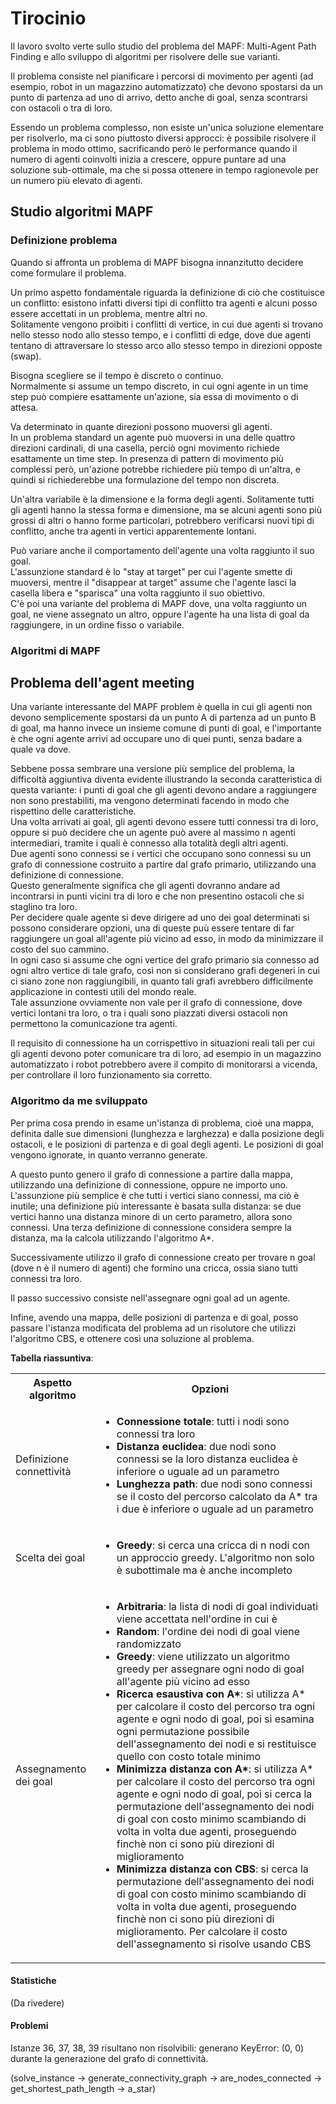 # Tirocinio

Il lavoro svolto verte sullo studio del problema del MAPF: Multi-Agent Path Finding e allo sviluppo di algoritmi per risolvere delle sue varianti.

Il problema consiste nel pianificare i percorsi di movimento per agenti (ad esempio, robot in un magazzino automatizzato) che devono spostarsi da un punto di partenza ad uno di arrivo, detto anche di goal, senza scontrarsi con ostacoli o tra di loro.

Essendo un problema complesso, non esiste un'unica soluzione elementare per risolverlo, ma ci sono piuttosto diversi approcci: è possibile risolvere il problema in modo ottimo, sacrificando però le performance quando il numero di agenti coinvolti inizia a crescere, oppure puntare ad una soluzione sub-ottimale, ma che si possa ottenere in tempo ragionevole per un numero più elevato di agenti.

## Studio algoritmi MAPF

### Definizione problema

Quando si affronta un problema di MAPF bisogna innanzitutto decidere come formulare il problema.

Un primo aspetto fondamentale riguarda la definizione di ciò che costituisce un conflitto: esistono infatti diversi tipi di conflitto tra agenti e alcuni posso essere accettati in un problema, mentre altri no.  
Solitamente vengono proibiti i conflitti di vertice, in cui due agenti si trovano nello stesso nodo allo stesso tempo, e i conflitti di edge, dove due agenti tentano di attraversare lo stesso arco allo stesso tempo in direzioni opposte (swap).

Bisogna scegliere se il tempo è discreto o continuo.  
Normalmente si assume un tempo discreto, in cui ogni agente in un time step può compiere esattamente un'azione, sia essa di movimento o di attesa.

Va determinato in quante direzioni possono muoversi gli agenti.  
In un problema standard un agente può muoversi in una delle quattro direzioni cardinali, di una casella, perciò ogni movimento richiede esattamente un time step.
In presenza di pattern di movimento più complessi però, un'azione potrebbe richiedere più tempo di un'altra, e quindi si richiederebbe una formulazione del tempo non discreta.

Un'altra variabile è la dimensione e la forma degli agenti.
Solitamente tutti gli agenti hanno la stessa forma e dimensione, ma se alcuni agenti sono più grossi di altri o hanno forme particolari, potrebbero verificarsi nuovi tipi di conflitto, anche tra agenti in vertici apparentemente lontani.

Può variare anche il comportamento dell'agente una volta raggiunto il suo goal.  
L'assunzione standard è lo "stay at target" per cui l'agente smette di muoversi, mentre il "disappear at target" assume che l'agente lasci la casella libera e "sparisca" una volta raggiunto il suo obiettivo.  
C'è poi una variante del problema di MAPF dove, una volta raggiunto un goal, ne viene assegnato un altro, oppure l'agente ha una lista di goal da raggiungere, in un ordine fisso o variabile.

### Algoritmi di MAPF

## Problema dell'agent meeting

Una variante interessante del MAPF problem è quella in cui gli agenti non devono semplicemente spostarsi da un punto A di partenza ad un punto B di goal, ma hanno invece un insieme comune di punti di goal, e l'importante è che ogni agente arrivi ad occupare uno di quei punti, senza badare a quale va dove.

Sebbene possa sembrare una versione più semplice del problema, la difficoltà aggiuntiva diventa evidente illustrando la seconda caratteristica di questa variante: i punti di goal che gli agenti devono andare a raggiungere non sono prestabiliti, ma vengono determinati facendo in modo che rispettino delle caratteristiche.  
Una volta arrivati ai goal, gli agenti devono essere tutti connessi tra di loro, oppure si può decidere che un agente può avere al massimo n agenti intermediari, tramite i quali è connesso alla totalità degli altri agenti.  
Due agenti sono connessi se i vertici che occupano sono connessi su un grafo di connessione costruito a partire dal grafo primario, utilizzando una definizione di connessione.  
Questo generalmente significa che gli agenti dovranno andare ad incontrarsi in punti vicini tra di loro e che non presentino ostacoli che si staglino tra loro.  
Per decidere quale agente si deve dirigere ad uno dei goal determinati si possono considerare opzioni, una di queste puù essere tentare di far raggiungere un goal all'agente più vicino ad esso, in modo da minimizzare il costo del suo cammino.  
In ogni caso si assume che ogni vertice del grafo primario sia connesso ad ogni altro vertice di tale grafo, così non si considerano grafi degeneri in cui ci siano zone non raggiungibili, in quanto tali grafi avrebbero difficilmente applicazione in contesti utili del mondo reale.  
Tale assunzione ovviamente non vale per il grafo di connessione, dove vertici lontani tra loro, o tra i quali sono piazzati diversi ostacoli non permettono la comunicazione tra agenti.

Il requisito di connessione ha un corrispettivo in situazioni reali tali per cui gli agenti devono poter comunicare tra di loro, ad esempio in un magazzino automatizzato i robot potrebbero avere il compito di monitorarsi a vicenda, per controllare il loro funzionamento sia corretto.

### Algoritmo da me sviluppato

Per prima cosa prendo in esame un'istanza di problema, cioè una mappa, definita dalle sue dimensioni (lunghezza e larghezza) e dalla posizione degli ostacoli, e le posizioni di partenza e di goal degli agenti.
Le posizioni di goal vengono ignorate, in quanto verranno generate.

A questo punto genero il grafo di connessione a partire dalla mappa, utilizzando una definizione di connessione, oppure ne importo uno.
L'assunzione più semplice è che tutti i vertici siano connessi, ma ciò è inutile; una definizione più interessante è basata sulla distanza: se due vertici hanno una distanza minore di un certo parametro, allora sono connessi.
Una terza definizione di connessione considera sempre la distanza, ma la calcola utilizzando l'algoritmo A*.

Successivamente utilizzo il grafo di connessione creato per trovare n goal (dove n è il numero di agenti) che formino una cricca, ossia siano tutti connessi tra loro.

Il passo successivo consiste nell'assegnare ogni goal ad un agente.

Infine, avendo una mappa, delle posizioni di partenza e di goal, posso passare l'istanza modificata del problema ad un risolutore che utilizzi l'algoritmo CBS, e ottenere così una soluzione al problema.

**Tabella riassuntiva**:

<table>
    <tr>
        <th>Aspetto algoritmo</th>
        <th>Opzioni</th>
    </tr>
    <tr>
        <td>
            Definizione connettività
        </td>
        <td>
            <ul>
                <li><b>Connessione totale</b>: tutti i nodi sono connessi tra loro</li>
                <li><b>Distanza euclidea</b>: due nodi sono connessi se la loro distanza euclidea è inferiore o uguale ad un parametro</li>
                <li><b>Lunghezza path</b>: due nodi sono connessi se il costo del percorso calcolato da A* tra i due è inferiore o uguale ad un parametro</li>
            </ul>
        </td>
    </tr>
    <tr>
        <td>
            Scelta dei goal
        </td>
        <td>
            <ul>
                <li><b>Greedy</b>: si cerca una cricca di n nodi con un approccio greedy. L'algoritmo non solo è subottimale ma è anche incompleto</li>
            </ul>
        </td>
    </tr>
    <tr>
        <td>
            Assegnamento dei goal
        </td>
        <td>
            <ul>
                <li><b>Arbitraria</b>: la lista di nodi di goal individuati viene accettata nell'ordine in cui è</li>
                <li><b>Random</b>: l'ordine dei nodi di goal viene randomizzato</li>
                <li><b>Greedy</b>: viene utilizzato un algoritmo greedy per assegnare ogni nodo di goal all'agente più vicino ad esso</li>
                <li><b>Ricerca esaustiva con A*</b>: si utilizza A* per calcolare il costo del percorso tra ogni agente e ogni nodo di goal, poi si esamina ogni permutazione possibile dell'assegnamento dei nodi e si restituisce quello con costo totale minimo</li>
                <li><b>Minimizza distanza con A*</b>: si utilizza A* per calcolare il costo del percorso tra ogni agente e ogni nodo di goal, poi si cerca la permutazione dell'assegnamento dei nodi di goal con costo minimo scambiando di volta in volta due agenti, proseguendo finchè non ci sono più direzioni di miglioramento</li>
                <li><b>Minimizza distanza con CBS</b>: si cerca la permutazione dell'assegnamento dei nodi di goal con costo minimo scambiando di volta in volta due agenti, proseguendo finchè non ci sono più direzioni di miglioramento. Per calcolare il costo dell'assegnamento si risolve usando CBS</li>
            </ul>
        </td>
    </tr>
</table>

#### Statistiche

(Da rivedere)

#### Problemi

Istanze 36, 37, 38, 39 risultano non risolvibili: generano KeyError: (0, 0) durante la generazione del grafo di connettività.

(solve_instance -> generate_connectivity_graph -> are_nodes_connected -> get_shortest_path_length -> a_star)